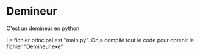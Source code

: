 # Demineur
C'est un démineur en python

Le fichier principal est "main.py".
On a compilé tout le code pour obtenir le fichier "Demineur.exe"

